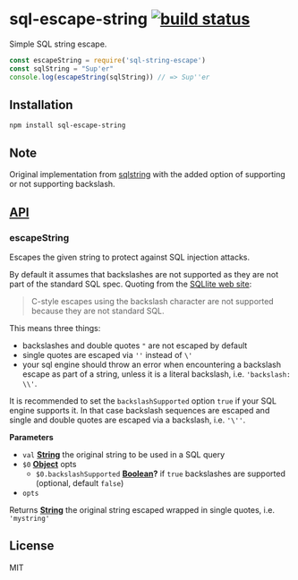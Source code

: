 # sql-escape-string [![build status](https://secure.travis-ci.org/thlorenz/sql-escape-string.svg?branch=master)](http://travis-ci.org/thlorenz/sql-escape-string)

Simple SQL string escape.

```js
const escapeString = require('sql-string-escape')
const sqlString = "Sup'er"
console.log(escapeString(sqlString)) // => Sup''er
```

## Installation

    npm install sql-escape-string

## Note

Original implementation from [sqlstring](https://github.com/mysqljs/sqlstring) with the added
option of supporting or not supporting backslash. 

## [API](https://thlorenz.github.io/sql-escape-string)

<!-- Generated by documentation.js. Update this documentation by updating the source code. -->

### escapeString

Escapes the given string to protect against SQL injection attacks.

By default it assumes that backslashes are not supported as they are not part of the standard SQL spec.
Quoting from the [SQLlite web site](https://sqlite.org/lang_expr.html):

> C-style escapes using the backslash character are not supported because they are not standard SQL.

This means three things:

-   backslashes and double quotes `"` are not escaped by default
-   single quotes are escaped via `''` instead of `\'`
-   your sql engine should throw an error when encountering a backslash escape
    as part of a string, unless it is a literal backslash, i.e. `'backslash: \\'`.

It is recommended to set the `backslashSupported` option `true` if your SQL
engine supports it. In that case backslash sequences are escaped and single
and double quotes are escaped via a backslash, i.e. `'\''`.

**Parameters**

-   `val` **[String](https://developer.mozilla.org/en-US/docs/Web/JavaScript/Reference/Global_Objects/String)** the original string to be used in a SQL query
-   `$0` **[Object](https://developer.mozilla.org/en-US/docs/Web/JavaScript/Reference/Global_Objects/Object)** opts
    -   `$0.backslashSupported` **[Boolean](https://developer.mozilla.org/en-US/docs/Web/JavaScript/Reference/Global_Objects/Boolean)?** if `true` backslashes are supported (optional, default `false`)
-   `opts`  

Returns **[String](https://developer.mozilla.org/en-US/docs/Web/JavaScript/Reference/Global_Objects/String)** the original string escaped wrapped in single quotes, i.e. `'mystring'`

## License

MIT
